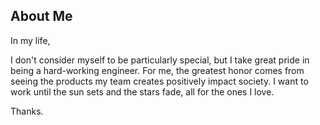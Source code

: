 ## About Me
In my life,

I don't consider myself to be particularly special, but I take great pride in being a hard-working engineer.
For me, the greatest honor comes from seeing the products my team creates positively impact society.
I want to work until the sun sets and the stars fade, all for the ones I love.

Thanks.


<!-- ![](http://github-profile-summary-cards.vercel.app/api/cards/most-commit-language?username=coolkei&theme=solarized) -->

